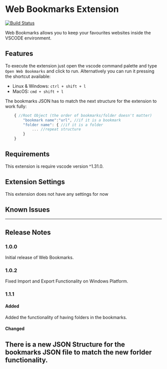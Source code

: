 # Web Bookmarks Extension
[![Build Status](https://travis-ci.com/ULL-ESIT-GRADOII-TFG/alejandro-gonzalez-software.svg?token=PnidsgQLm74nYpn9BCGD&branch=master)](https://www.travis-ci.com/ULL-ESIT-GRADOII-TFG/alejandro-gonzalez-software)

Web Bookmarks allows you to keep your favourites websites inside the VSCODE environment. 

## Features

To execute the extension just open the vscode command palette and type <code>Open Web Bookmarks</code> and click to run. Alternatively you can run it pressing the shortcut available:

* Linux & Windows: <code>ctrl + shift + l</code>
* MacOS: <code>cmd + shift + l</code>

The bookmarks JSON has to match the next structure for the extension to work fully:

```javascript
    { //Root Object (the order of bookmarks/folder doesn't matter)
        "bookmark name":"url", //if it is a bookmark
        "folder name": { //if it is a folder
            ... //repeat structure
        }
    }
```

## Requirements

This extension is require vscode version ^1.31.0.

## Extension Settings

This extension does not have any settings for now

## Known Issues

---

## Release Notes
### 1.0.0

Initial release of Web Bookmarks.

### 1.0.2
Fixed Import and Export Functionality on Windows Platform.

### 1.1.1
#### Added
Added the functionality of having folders in the bookmarks.
#### Changed
There is a new JSON Structure for the bookmarks JSON file to match the new forlder functionality.
-----------------------------------------------------------------------------------------------------------